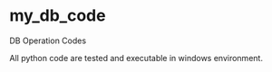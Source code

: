 # my_db_code
DB Operation Codes

All python code are tested and executable in windows environment. 
